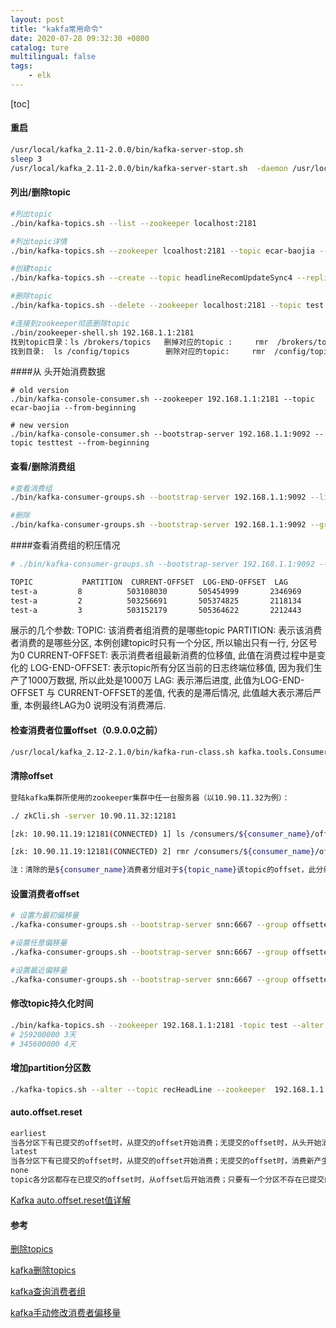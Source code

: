 ```yaml
---
layout: post
title: "kakfa常用命令"
date: 2020-07-28 09:32:30 +0800
catalog: ture
multilingual: false
tags:
    - elk
---
```


[toc]

#### 重启

```bash
/usr/local/kafka_2.11-2.0.0/bin/kafka-server-stop.sh
sleep 3
/usr/local/kafka_2.11-2.0.0/bin/kafka-server-start.sh  -daemon /usr/local/kafka_2.11-2.0.0/config/server.properties
```

#### 列出/删除topic

```bash
#列出topic
./bin/kafka-topics.sh --list --zookeeper localhost:2181

#列出topic详情
./bin/kafka-topics.sh --zookeeper lcoalhost:2181 --topic ecar-baojia --describe

#创建topic
./bin/kafka-topics.sh --create --topic headlineRecomUpdateSync4 --replication-factor 3 --partitions 5 --zookeeper  192.168.1.1:2181

#删除topic
./bin/kafka-topics.sh --delete --zookeeper localhost:2181 --topic test

#连接到zookeeper彻底删除topic
./bin/zookeeper-shell.sh 192.168.1.1:2181
找到topic目录：ls /brokers/topics   删掉对应的topic :     rmr  /brokers/topic/topic-name
找到目录:  ls /config/topics        删除对应的topic:     rmr  /config/topics/topic-name
```


####从 头开始消费数据

```shell
# old version
./bin/kafka-console-consumer.sh --zookeeper 192.168.1.1:2181 --topic ecar-baojia --from-beginning

# new version
./bin/kafka-console-consumer.sh --bootstrap-server 192.168.1.1:9092 --topic testtest --from-beginning

```

#### 查看/删除消费组

```bash
#查看消费组
./bin/kafka-consumer-groups.sh --bootstrap-server 192.168.1.1:9092 --list

#删除
./bin/kafka-consumer-groups.sh --bootstrap-server 192.168.1.1:9092 --group logstash-b --delete
```

####查看消费组的积压情况

```bash
# ./bin/kafka-consumer-groups.sh --bootstrap-server 192.168.1.1:9092 --describe --group logstash-a

TOPIC           PARTITION  CURRENT-OFFSET  LOG-END-OFFSET  LAG             CONSUMER-ID                                     HOST            CLIENT-ID
test-a         8          503108030       505454999       2346969         logstash-0-946898a5-7b1f-4930-9ec3-0d5d977d31b8 /192.168.1.1   logstash-0
test-a         2          503256691       505374825       2118134         logstash-0-946898a5-7b1f-4930-9ec3-0d5d977d31b8 /192.168.1.1   logstash-0
test-a         3          503152179       505364622       2212443         logstash-0-946898a5-7b1f-4930-9ec3-0d5d977d31b8 /192.168.1.1   logstash-0

```

展示的几个参数:
 TOPIC: 该消费者组消费的是哪些topic
 PARTITION: 表示该消费者消费的是哪些分区, 本例创建topic时只有一个分区, 所以输出只有一行, 分区号为0
 CURRENT-OFFSET: 表示消费者组最新消费的位移值, 此值在消费过程中是变化的
 LOG-END-OFFSET: 表示topic所有分区当前的日志终端位移值, 因为我们生产了1000万数据, 所以此处是1000万
 LAG: 表示滞后进度, 此值为LOG-END-OFFSET 与 CURRENT-OFFSET的差值, 代表的是滞后情况, 此值越大表示滞后严重, 本例最终LAG为0 说明没有消费滞后.

#### 检查消费者位置offset（0.9.0.0之前）

```bash
/usr/local/kafka_2.12-2.1.0/bin/kafka-run-class.sh kafka.tools.ConsumerOffsetChecker  --topic ugc_topic_test --zookeeper 192.168.1.1:2181
```

#### 清除offset

```bash
登陆kafka集群所使用的zookeeper集群中任一台服务器（以10.90.11.32为例）：

./ zkCli.sh -server 10.90.11.32:12181

[zk: 10.90.11.19:12181(CONNECTED) 1] ls /consumers/${consumer_name}/offsets/${topic_name}

[zk: 10.90.11.19:12181(CONNECTED) 2] rmr /consumers/${consumer_name}/offsets/${topic_name}

注：清除的是${consumer_name}消费者分组对于${topic_name}该topic的offset，此分组的消费者重启后默认会从当前开始消费。
```

#### 设置消费者offset

```bash
# 设置为最初偏移量
./kafka-consumer-groups.sh --bootstrap-server snn:6667 --group offsettest --topic offset-test --reset-offsets --to-earliest –execute

#设置任意偏移量
./kafka-consumer-groups.sh --bootstrap-server snn:6667 --group offsettest --topic offset-test --reset-offsets --to-offset 3 –execute

#设置最近偏移量
./kafka-consumer-groups.sh --bootstrap-server snn:6667 --group offsettest --topic offset-test --reset-offsets --to-latest --execute
```



#### 修改topic持久化时间

```bash
./bin/kafka-topics.sh --zookeeper 192.168.1.1:2181 -topic test --alter --config retention.ms=259200000
# 259200000 3天
# 345600000 4天
```



#### 增加partition分区数

```bash
./kafka-topics.sh --alter --topic recHeadLine --zookeeper  192.168.1.1:2181 --partitions 80
```

#### auto.offset.reset

```bash
earliest
当各分区下有已提交的offset时，从提交的offset开始消费；无提交的offset时，从头开始消费
latest
当各分区下有已提交的offset时，从提交的offset开始消费；无提交的offset时，消费新产生的该分区下的数据
none
topic各分区都存在已提交的offset时，从offset后开始消费；只要有一个分区不存在已提交的offset，则抛出异常
```

[Kafka auto.offset.reset值详解](https://blog.csdn.net/lishuangzhe7047/article/details/74530417)



#### 参考

[删除topics](https://www.cnblogs.com/felixzh/p/5992745.html)

[kafka删除topics](https://blog.csdn.net/xiaoyu_bd/article/details/52268647)

[kafka查询消费者组](https://www.jianshu.com/p/58276dd6e0e8)

[kafka手动修改消费者偏移量](<https://blog.csdn.net/only_1/article/details/83753109>)


